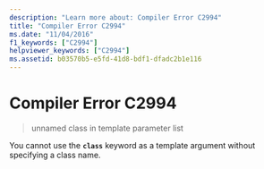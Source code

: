 ```yaml
---
description: "Learn more about: Compiler Error C2994"
title: "Compiler Error C2994"
ms.date: "11/04/2016"
f1_keywords: ["C2994"]
helpviewer_keywords: ["C2994"]
ms.assetid: b03570b5-e5fd-41d8-bdf1-dfadc2b1e116
---
```

# Compiler Error C2994

> unnamed class in template parameter list

You cannot use the **`class`** keyword as a template argument without specifying a class name.

